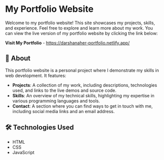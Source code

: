 # My Portfolio Website
Welcome to my portfolio website! This site showcases my projects, skills, and experience. Feel free to explore and learn more about my work.
You can view the live version of my portfolio website by clicking the link below:

**Visit My Portfolio** - https://darshanaher-portfolio.netlify.app/

## 📄 About

This portfolio website is a personal project where I demonstrate my skills in web development. It features:

- **Projects**: A collection of my work, including descriptions, technologies used, and links to the live demos and source code.
- **Skills**: An overview of my technical skills, highlighting my expertise in various programming languages and tools.
- **Contact**: A section where you can find ways to get in touch with me, including social media links and an email address.

## 🛠️ Technologies Used

- HTML
- CSS
- JavaScript



